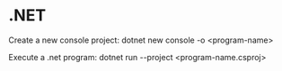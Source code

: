 # .NET

Create a new console project:
dotnet new console -o \<program-name\>

Execute a .net program:
dotnet run --project \<program-name.csproj\>
